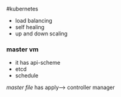 #kubernetes 
- load balancing
- self healing 
- up and down scaling


### master vm
- it has api-scheme
- etcd
- schedule

*master file*   has apply--> 
controller manager 

